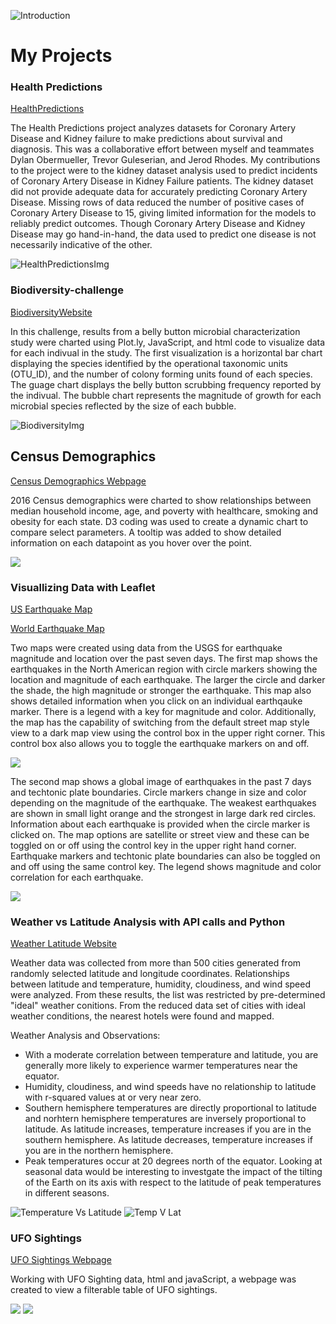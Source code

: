 ![Introduction](intro.png)


# My Projects

### Health Predictions

[HealthPredictions](https://carleeyoung.github.io/Health-Prediction/templates/index.html)

The Health Predictions project analyzes datasets for Coronary Artery Disease and Kidney failure to make predictions about survival and diagnosis.  This was a collaborative effort between myself and teammates Dylan Obermueller, Trevor Guleserian, and Jerod Rhodes.  My contributions to the project were to the kidney dataset analysis used to predict incidents of Coronary Artery Disease in Kidney Failure patients.  The kidney dataset did not provide adequate data for accurately predicting Coronary Artery Disease.  Missing rows of data reduced the number of positive cases of Coronary Artery Disease to 15, giving limited information for the models to reliably predict outcomes.  Though Coronary Artery Disease and Kidney Disease may go hand-in-hand, the data used to predict one disease is not necessarily indicative of the other.

![HealthPredictionsImg](HealthPredictionsImg.PNG)


### Biodiversity-challenge

[BiodiversityWebsite](https://carleeyoung.github.io/biodiversity-challenge/)

In this challenge, results from a belly button microbial characterization study were charted using Plot.ly, JavaScript, and html code to visualize data for each indivual in the study. The first visualization is a horizontal bar chart displaying the species identified by the operational taxonomic units (OTU_ID), and the number of colony forming units found of each species. The guage chart displays the belly button scrubbing frequency reported by the indivual. The bubble chart represents the magnitude of growth for each microbial species reflected by the size of each bubble.

![BiodiversityImg](2020-08-06-17-03-05.png)

## Census Demographics

[Census Demographics Webpage](https://carleeyoung.github.io/D3-challenge/D3_data_journalism/)

2016 Census demographics were charted to show relationships between median household income, age, and poverty with healthcare, smoking and obesity for each state.  D3 coding was used to
create a dynamic chart to compare select parameters.  A tooltip was added to show detailed
information on each datapoint as you hover over the point.

![](2020-08-14-17-03-34.png)

### Visuallizing Data with Leaflet
[US Earthquake Map](https://carleeyoung.github.io/Leaflet-Challenge/leaflet-Step-1/)

[World Earthquake Map](https://carleeyoung.github.io/Leaflet-Challenge/leaflet-Step-2/)

Two maps were created using data from the USGS for earthquake magnitude and location over the past seven days.
The first map shows the earthquakes in the North American region with circle markers showing the location and 
magnitude of each earthquake.  The larger the circle and darker the shade, the high magnitude or stronger the 
earthquake.  This map also shows detailed information when you click on an individual earthqauke marker.  There
is a legend with a key for magnitude and color.  Additionally, the map has the capability of switching from the
default street map style view to a dark map view using the control box in the upper right corner.  This control
box also allows you to toggle the earthquake markers on and off.

![](2020-08-19-15-57-35.png)

The second map shows a global image of earthquakes in the past 7 days and techtonic plate boundaries.  Circle
markers change in size and color depending on the magnitude of the earthquake.  The weakest earthquakes are 
shown in small light orange and the strongest in large dark red circles.  Information about each earthquake is
provided when the circle marker is clicked on.  The map options are satellite or street view and these can be
toggled on or off using the control key in the upper right hand corner.  Earthquake markers and techtonic plate
boundaries can also be toggled on and off using the same control key.  The legend shows magnitude and color
correlation for each earthquake.  

![](2020-08-19-16-02-39.png)

### Weather vs Latitude Analysis with API calls and Python

[Weather Latitude Website](https://carleeyoung.github.io/Web-Design-Challenge/Data.html)

Weather data was collected from more than 500 cities generated from randomly selected latitude and longitude coordinates.  Relationships between latitude and temperature, humidity, cloudiness, and wind speed were analyzed. From these results, the list was restricted by pre-determined "ideal" weather conitions.  From the reduced data set of cities with ideal weather conditions, the nearest hotels were found and mapped.

Weather Analysis and Observations:

* With a moderate correlation between temperature and latitude, you are generally more likely to experience warmer temperatures near the equator.
* Humidity, cloudiness, and wind speeds have no relationship to latitude with r-squared values at or very near zero.
* Southern hemisphere temperatures are directly proportional to latitude and norhtern hemisphere temperatures are inversely proportional to latitude. As latitude increases, temperature increases if you are in the southern hemisphere. As latitude decreases, temperature increases if you are in the northern hemisphere.
* Peak temperatures occur at 20 degrees north of the equator. Looking at seasonal data would be interesting to investgate the impact of the tilting of the Earth on its axis with respect to the latitude of peak temperatures in different seasons.

![Temperature Vs Latitude](MaxTemperature_vs_Lat.png)  ![Temp V Lat](Lat_vs_Temp.png)


### UFO Sightings

[UFO Sightings Webpage](https://carleeyoung.github.io/javascript-challenge/UFO-level-1/)

Working with UFO Sighting data, html and javaScript, a webpage was created to view a filterable table of UFO sightings.

![](2020-08-01-17-09-51.png)
![](2020-08-01-17-11-00.png)
